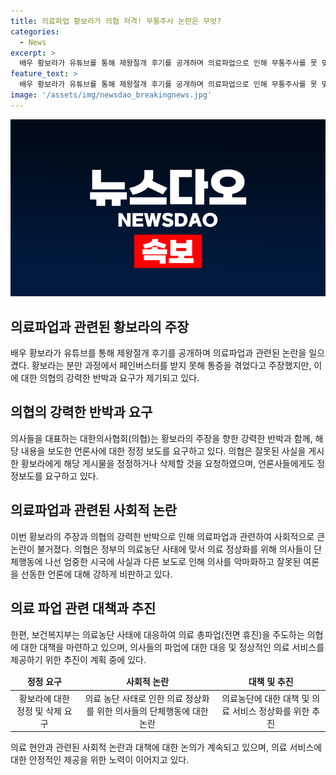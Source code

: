 ```yaml
---
title: 의료파업 황보라가 의협 저격! 무통주사 논란은 무엇?
categories:
  - News
excerpt: >
  배우 황보라가 유튜브를 통해 제왕절개 후기를 공개하며 의료파업으로 인해 무통주사를 못 맞았다고 주장한 것에 대해 대한의사협회가 강력한 정정을 요구했다. 의협은 해당 주장을 허위로 지적하고, 관련 매체들에 정정 보도를 요청했다. 이에 황보라 측은 해당 게시물을 정정하거나 삭제할 것을 요구받았으며, 만일 요청이 거부되면 언론중재위원회 제소 등의 조치를 취할 것을 경고했다. 또한 의협은 오늘 의료 총파업을 주도하는 한편 의료농단 저지를 위해 대회를 개최하고 있으며, 이에 대한 지지율이 높은 상황이다.
feature_text: >
  배우 황보라가 유튜브를 통해 제왕절개 후기를 공개하며 의료파업으로 인해 무통주사를 못 맞았다고 주장한 것에 대해 대한의사협회가 강력한 정정을 요구했다. 의협은 해당 주장을 허위로 지적하고, 관련 매체들에 정정 보도를 요청했다. 이에 황보라 측은 해당 게시물을 정정하거나 삭제할 것을 요구받았으며, 만일 요청이 거부되면 언론중재위원회 제소 등의 조치를 취할 것을 경고했다. 또한 의협은 오늘 의료 총파업을 주도하는 한편 의료농단 저지를 위해 대회를 개최하고 있으며, 이에 대한 지지율이 높은 상황이다.
image: '/assets/img/newsdao_breakingnews.jpg'
---
```


<p><img src="/assets/img/newsdao_breakingnews.jpg" alt="firstkoreanews 속보" /></p>

<h2 data-ke-size="size26">의료파업과 관련된 황보라의 주장</h2>

<p data-ke-size="size16">배우 황보라가 유튜브를 통해 제왕절개 후기를 공개하며 의료파업과 관련된 논란을 일으켰다. 황보라는 분만 과정에서 페인버스터를 받지 못해 통증을 겪었다고 주장했지만, 이에 대한 의협의 강력한 반박과 요구가 제기되고 있다.</p>

<h2 data-ke-size="size26">의협의 강력한 반박과 요구</h2>

<p data-ke-size="size16">의사들을 대표하는 대한의사협회(의협)는 황보라의 주장을 향한 강력한 반박과 함께, 해당 내용을 보도한 언론사에 대한 정정 보도를 요구하고 있다. 의협은 잘못된 사실을 게시한 황보라에게 해당 게시물을 정정하거나 삭제할 것을 요청하였으며, 언론사들에게도 정정보도를 요구하고 있다.</p>

<h2 data-ke-size="size26">의료파업과 관련된 사회적 논란</h2>

<p data-ke-size="size16">이번 황보라의 주장과 의협의 강력한 반박으로 인해 의료파업과 관련하여 사회적으로 큰 논란이 불거졌다. 의협은 정부의 의료농단 사태에 맞서 의료 정상화를 위해 의사들이 단체행동에 나선 엄중한 시국에 사실과 다른 보도로 인해 의사를 악마화하고 잘못된 여론을 선동한 언론에 대해 강하게 비판하고 있다.</p>

<h2 data-ke-size="size26">의료 파업 관련 대책과 추진</h2>

<p data-ke-size="size16">한편, 보건복지부는 의료농단 사태에 대응하여 의료 총파업(전면 휴진)을 주도하는 의협에 대한 대책을 마련하고 있으며, 의사들의 파업에 대한 대응 및 정상적인 의료 서비스를 제공하기 위한 추진이 계획 중에 있다.</p>

<table>
    <thead>
        <tr>
            <td style="text-align: center; height: 17px;"><b>정정 요구</b></td>
            <td style="text-align: center; height: 17px;"><b>사회적 논란</b></td>
            <td style="text-align: center; height: 17px;"><b>대책 및 추진</b></td>
        </tr>
    </thead>
    <tbody>
        <tr>
            <td style="text-align: center; height: 17px;">황보라에 대한 정정 및 삭제 요구</td>
            <td style="text-align: center; height: 17px;">의료 농단 사태로 인한 의료 정상화를 위한 의사들의 단체행동에 대한 논란</td>
            <td style="text-align: center; height: 17px;">의료농단에 대한 대책 및 의료 서비스 정상화를 위한 추진</td>
        </tr>
    </tbody>
</table>

<p data-ke-size="size16">의료 현안과 관련된 사회적 논란과 대책에 대한 논의가 계속되고 있으며, 의료 서비스에 대한 안정적인 제공을 위한 노력이 이어지고 있다.</p>

